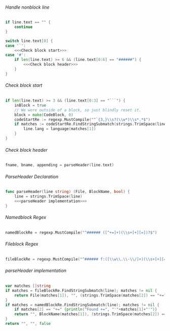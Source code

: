 ###### Handle nonblock line
```go "Handle nonblock line"
if line.text == "" {
	continue
}

switch line.text[0] {
case '`':
	<<<Check block start>>>
case '#':
	if len(line.text) >= 6 && (line.text[0:6] == "######") {
		<<<Check block header>>>
	}
}
```

###### Check block start
```go "Check block start"
if len(line.text) >= 3 && (line.text[0:3] == "```") {
	inBlock = true
	// We were outside of a block, so just blindly reset it.
	block = make(CodeBlock, 0)
	codeStartRe := regexp.MustCompile("^`{3,}\\s?(\\w*)\\s*.*$")
	if matches := codeStartRe.FindStringSubmatch(strings.TrimSpace(line.text)); matches != nil {
		line.lang = language(matches[1])
	}
}
```

###### Check block header
```go "Check block header"
fname, bname, appending = parseHeader(line.text)
```

###### ParseHeader Declaration
```go "ParseHeader Declaration"
func parseHeader(line string) (File, BlockName, bool) {
	line = strings.TrimSpace(line)
	<<<parseHeader implementation>>>
}
```

###### Namedblock Regex
```go "Namedblock Regex"
namedBlockRe = regexp.MustCompile("^###### ([^+=]+)(\\s+[+][=])?$")
```

###### Fileblock Regex
```go "Fileblock Regex"
fileBlockRe = regexp.MustCompile("^###### f:([\\w\\.\\-\\/]+)(\\s+[+][=])?$")
```

###### parseHeader implementation
```go "parseHeader implementation"
var matches []string
if matches = fileBlockRe.FindStringSubmatch(line); matches != nil {
	return File(matches[1]), "", (strings.TrimSpace(matches[2]) == "+=")
}
if matches = namedBlockRe.FindStringSubmatch(line); matches != nil {
	if matches[2] == "+=" {println("Found +=", "'"+matches[1]+"'")}
	return "", BlockName(matches[1]), (strings.TrimSpace(matches[2]) == "+=")
}
return "", "", false
```
